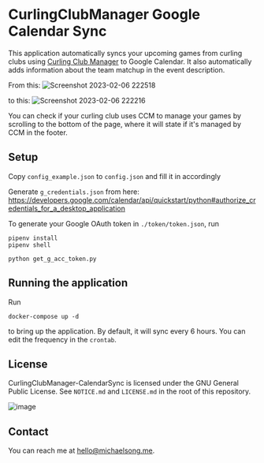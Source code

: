 # CurlingClubManager Google Calendar Sync
This application automatically syncs your upcoming games from curling clubs using [Curling Club Manager](https://curlingclubmanager.com/) to Google Calendar. It also automatically adds information about the team matchup in the event description.

From this:
![Screenshot 2023-02-06 222518](https://user-images.githubusercontent.com/16067442/217140945-ae710c3d-4f28-4494-b2ce-372e75f20879.png)

to this:
![Screenshot 2023-02-06 222216](https://user-images.githubusercontent.com/16067442/217140952-1eac9201-349c-4f6c-8171-6bb3740379e0.png)

You can check if your curling club uses CCM to manage your games by scrolling to the bottom of the page, where it will state if it's managed by CCM in the footer.

## Setup

Copy `config_example.json` to `config.json` and fill it in accordingly

Generate `g_credentials.json` from here:
https://developers.google.com/calendar/api/quickstart/python#authorize_credentials_for_a_desktop_application

To generate your Google OAuth token in `./token/token.json`, run
```
pipenv install
pipenv shell

python get_g_acc_token.py
```

## Running the application
Run
```
docker-compose up -d
```
to bring up the application. By default, it will sync every 6 hours. You can edit the frequency in the `crontab`.

## License

CurlingClubManager-CalendarSync is licensed under the GNU General Public License. See `NOTICE.md` and `LICENSE.md` in the root of this repository.

![image](https://www.gnu.org/graphics/gplv3-with-text-136x68.png)

## Contact

You can reach me at <hello@michaelsong.me>.
